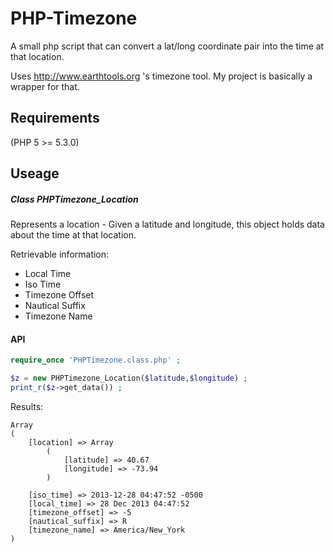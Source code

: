 PHP-Timezone
============

A small php script that can convert a lat/long coordinate pair into the time at that location.

Uses http://www.earthtools.org 's timezone tool. My project is basically a wrapper for that.


## Requirements
(PHP 5 >= 5.3.0)


## Useage

##### Class PHPTimezone_Location
Represents a location - Given a latitude and longitude, this object holds data about the time at that location.

Retrievable information:
+  Local Time
+  Iso Time
+  Timezone Offset
+  Nautical Suffix
+  Timezone Name
  
#### API

```php
require_once 'PHPTimezone.class.php' ;

$z = new PHPTimezone_Location($latitude,$longitude) ;
print_r($z->get_data()) ;
```
Results:
```
Array
(
    [location] => Array
        (
            [latitude] => 40.67
            [longitude] => -73.94
        )

    [iso_time] => 2013-12-28 04:47:52 -0500
    [local_time] => 28 Dec 2013 04:47:52
    [timezone_offset] => -5
    [nautical_suffix] => R
    [timezone_name] => America/New_York
)
```

